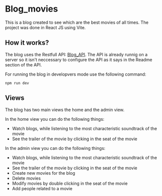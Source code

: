 # Blog_movies

This is a blog created to see which are the best movies of all times. The project was done in React JS using Vite. 

## How it works?

The blog uses the Restfull API: [Blog_API](https://github.com/Jose-Prince/Blog_API). The API is already runnig on a server so it isn't neccessary to configure the API as it says in the Readme section of the API. 

For running the blog in developvers mode use the following command:
```
npm run dev
```

## Views
The blog has two main views the home and the admin view.

In the home view you can do the following things:
- Watch blogs, while listening to the most characteristic soundtrack of the movie
- See the trailer of the movie by clicking in the seat of the movie

In the admin view you can do the following things:
- Watch blogs, while listening to the most characteristic soundtrack of the movie
- See the trailer of the movie by clicking in the seat of the movie
- Create new movies for the blog
- Delete movies
- Modify movies by double clicking in the seat of the movie
- Add people related to a movie
